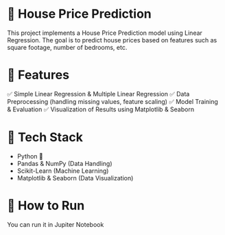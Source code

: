 # 🏡 House Price Prediction

This project implements a House Price Prediction model using Linear Regression. The goal is to predict house prices based on features such as square footage, number of bedrooms, etc.

# 🚀 Features
✅ Simple Linear Regression & Multiple Linear Regression
✅ Data Preprocessing (handling missing values, feature scaling)
✅ Model Training & Evaluation
✅ Visualization of Results using Matplotlib & Seaborn

# 📂 Tech Stack
- Python 🐍
- Pandas & NumPy (Data Handling)
- Scikit-Learn (Machine Learning)
- Matplotlib & Seaborn (Data Visualization)

# 🔧 How to Run

You can run it in Jupiter Notebook
